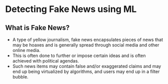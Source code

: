 # Detecting Fake News using ML

## What is Fake News?

- A type of yellow journalism, fake news encapsulates pieces of news that may be hoaxes and is generally spread through social media and other online media. 
- This is often done to further or impose certain ideas and is often achieved with political agendas. 
- Such news items may contain false and/or exaggerated claims and may end up being virtualized by algorithms, and users may end up in a filter bubble.
